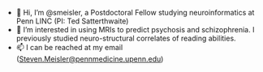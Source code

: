 - 👋 Hi, I’m @smeisler, a Postdoctoral Fellow studying neuroinformatics at Penn LINC (PI: Ted Satterthwaite)
- 👀 I’m interested in using MRIs to predict psychosis and schizophrenia. I previously studied neuro-structural correlates of reading abilities.
- 📫 I can be reached at my email (Steven.Meisler@pennmedicine.upenn.edu)

<!---
smeisler/smeisler is a ✨ special ✨ repository because its `README.md` (this file) appears on your GitHub profile.
You can click the Preview link to take a look at your changes.
--->
